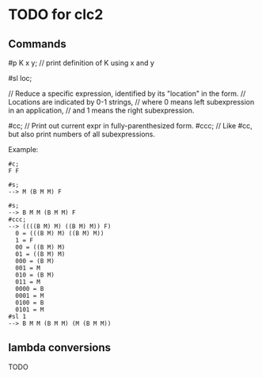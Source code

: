 # TODO for clc2

## Commands

#p K x y;  // print definition of K using x and y

#sl loc;

// Reduce a specific expression, identified by its "location" in the form.
// Locations are indicated by 0-1 strings,
// where 0 means left subexpression in an application,
// and 1 means the right subexpression.

#cc;  // Print out current expr in fully-parenthesized form.
#ccc; // Like #cc, but also print numbers of all subexpressions.

Example:

```
#c;
F F

#s;
--> M (B M M) F

#s;
--> B M M (B M M) F
#ccc;
--> ((((B M) M) ((B M) M)) F)
  0 = (((B M) M) ((B M) M))
  1 = F
  00 = ((B M) M)
  01 = ((B M) M)
  000 = (B M)
  001 = M
  010 = (B M)
  011 = M
  0000 = B
  0001 = M
  0100 = B
  0101 = M
#sl 1
--> B M M (B M M) (M (B M M))
```

## lambda conversions

TODO

